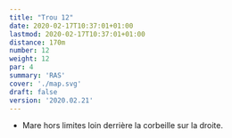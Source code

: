 ```yaml
---
title: "Trou 12"
date: 2020-02-17T10:37:01+01:00
lastmod: 2020-02-17T10:37:01+01:00
distance: 170m
number: 12
weight: 12
par: 4
summary: 'RAS'
cover: './map.svg'
draft: false
version: '2020.02.21'
---
```


- Mare hors limites loin derrière la corbeille sur la droite.
